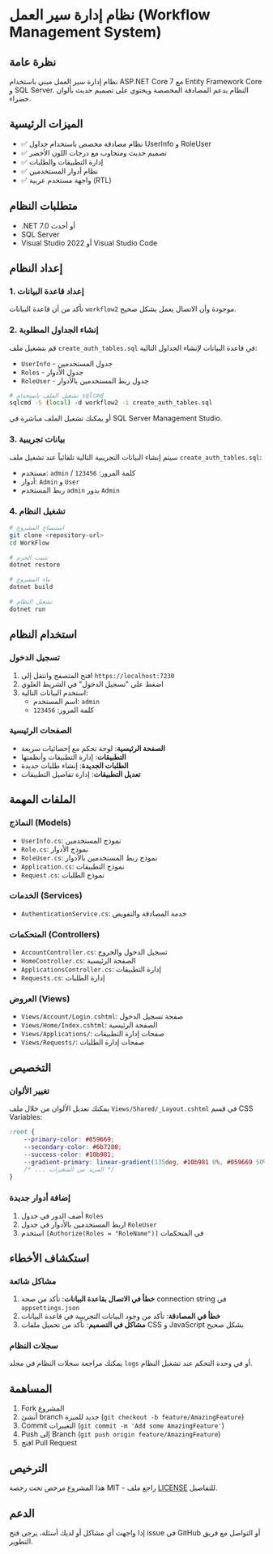 # نظام إدارة سير العمل (Workflow Management System)

## نظرة عامة
نظام إدارة سير العمل مبني باستخدام ASP.NET Core 7 مع Entity Framework Core و SQL Server. النظام يدعم المصادقة المخصصة ويحتوي على تصميم حديث بألوان خضراء.

## الميزات الرئيسية
- ✅ نظام مصادقة مخصص باستخدام جداول UserInfo و RoleUser
- ✅ تصميم حديث ومتجاوب مع درجات اللون الأخضر
- ✅ إدارة التطبيقات والطلبات
- ✅ نظام أدوار المستخدمين
- ✅ واجهة مستخدم عربية (RTL)

## متطلبات النظام
- .NET 7.0 أو أحدث
- SQL Server
- Visual Studio 2022 أو Visual Studio Code

## إعداد النظام

### 1. إعداد قاعدة البيانات
تأكد من أن قاعدة البيانات `workflow2` موجودة وأن الاتصال يعمل بشكل صحيح.

### 2. إنشاء الجداول المطلوبة
قم بتشغيل ملف `create_auth_tables.sql` في قاعدة البيانات لإنشاء الجداول التالية:
- `UserInfo` - جدول المستخدمين
- `Roles` - جدول الأدوار  
- `RoleUser` - جدول ربط المستخدمين بالأدوار

```bash
# تشغيل الملف باستخدام sqlcmd
sqlcmd -S (local) -d workflow2 -i create_auth_tables.sql
```

أو يمكنك تشغيل الملف مباشرة في SQL Server Management Studio.

### 3. بيانات تجريبية
سيتم إنشاء البيانات التجريبية التالية تلقائياً عند تشغيل ملف `create_auth_tables.sql`:
- مستخدم: `admin` / كلمة المرور: `123456`
- أدوار: `Admin` و `User`
- ربط المستخدم `admin` بدور `Admin`

### 4. تشغيل النظام
```bash
# استنساخ المشروع
git clone <repository-url>
cd WorkFlow

# تثبيت الحزم
dotnet restore

# بناء المشروع
dotnet build

# تشغيل النظام
dotnet run
```

## استخدام النظام

### تسجيل الدخول
1. افتح المتصفح وانتقل إلى `https://localhost:7230`
2. اضغط على "تسجيل الدخول" في الشريط العلوي
3. استخدم البيانات التالية:
   - اسم المستخدم: `admin`
   - كلمة المرور: `123456`

### الصفحات الرئيسية
- **الصفحة الرئيسية**: لوحة تحكم مع إحصائيات سريعة
- **التطبيقات**: إدارة التطبيقات وأنظمتها
- **الطلبات الجديدة**: إنشاء طلبات جديدة
- **تعديل التطبيقات**: إدارة تفاصيل التطبيقات

## الملفات المهمة

### النماذج (Models)
- `UserInfo.cs`: نموذج المستخدمين
- `Role.cs`: نموذج الأدوار
- `RoleUser.cs`: نموذج ربط المستخدمين بالأدوار
- `Application.cs`: نموذج التطبيقات
- `Request.cs`: نموذج الطلبات

### الخدمات (Services)
- `AuthenticationService.cs`: خدمة المصادقة والتفويض

### المتحكمات (Controllers)
- `AccountController.cs`: تسجيل الدخول والخروج
- `HomeController.cs`: الصفحة الرئيسية
- `ApplicationsController.cs`: إدارة التطبيقات
- `Requests.cs`: إدارة الطلبات

### العروض (Views)
- `Views/Account/Login.cshtml`: صفحة تسجيل الدخول
- `Views/Home/Index.cshtml`: الصفحة الرئيسية
- `Views/Applications/`: صفحات إدارة التطبيقات
- `Views/Requests/`: صفحات إدارة الطلبات

## التخصيص

### تغيير الألوان
يمكنك تعديل الألوان من خلال ملف `Views/Shared/_Layout.cshtml` في قسم CSS Variables:

```css
:root {
    --primary-color: #059669;
    --secondary-color: #6b7280;
    --success-color: #10b981;
    --gradient-primary: linear-gradient(135deg, #10b981 0%, #059669 50%, #047857 100%);
    /* ... المزيد من المتغيرات */
}
```

### إضافة أدوار جديدة
1. أضف الدور في جدول `Roles`
2. اربط المستخدمين بالأدوار في جدول `RoleUser`
3. استخدم `[Authorize(Roles = "RoleName")]` في المتحكمات

## استكشاف الأخطاء

### مشاكل شائعة
1. **خطأ في الاتصال بقاعدة البيانات**: تأكد من صحة connection string في `appsettings.json`
2. **خطأ في المصادقة**: تأكد من وجود البيانات التجريبية في قاعدة البيانات
3. **مشاكل في التصميم**: تأكد من تحميل ملفات CSS و JavaScript بشكل صحيح

### سجلات النظام
يمكنك مراجعة سجلات النظام في مجلد `logs` أو في وحدة التحكم عند تشغيل النظام.

## المساهمة
1. Fork المشروع
2. أنشئ branch جديد للميزة (`git checkout -b feature/AmazingFeature`)
3. Commit التغييرات (`git commit -m 'Add some AmazingFeature'`)
4. Push إلى Branch (`git push origin feature/AmazingFeature`)
5. افتح Pull Request

## الترخيص
هذا المشروع مرخص تحت رخصة MIT - راجع ملف [LICENSE](LICENSE) للتفاصيل.

## الدعم
إذا واجهت أي مشاكل أو لديك أسئلة، يرجى فتح issue في GitHub أو التواصل مع فريق التطوير.